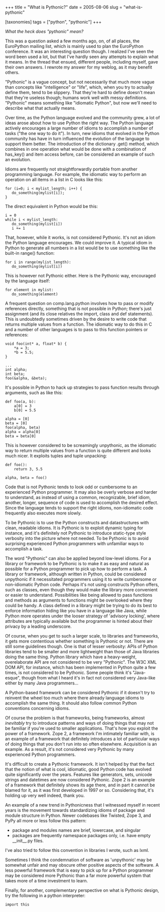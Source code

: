 +++
title = "What is Pythonic?"
date = 2005-08-06
slug = "what-is-pythonic"

[taxonomies]
tags = ["python", "pythonic"]
+++

_What the heck does "pythonic" mean?_

This was a question asked a few months ago, on, of all places, the
EuroPython mailing list, which is mainly used to plan the EuroPython
conference. It was an interesting question though. I realized I've seen
the word been used a lot, but that I've hardly seen any attempts to
explain what it means. In the thread that ensued, different people,
including myself, gave their own answers. I rewrote my answer for my
weblog, as it may benefit others.

"Pythonic" is a vague concept, but not necessarily that much more vague
than concepts like "intelligence" or "life", which, when you try to
actually define them, tend to be slippery. That they're hard to define
doesn't mean that they're useless though; humans work well with messy
definitions. "Pythonic" means something like "idiomatic Python", but now
we'll need to describe what that actually means.

Over time, as the Python language evolved and the community grew, a lot
of ideas arose about how to use Python the right way. The Python
language actively encourages a large number of idioms to accomplish a
number of tasks ("the one way to do it"). In turn, new idioms that
evolved in the Python community has have in turn influenced the
evolution of the language to support them better. The introduction of
the dictionary <span class="title-ref">.get()</span> method, which
combines in one operation what would be done with a combination of
<span class="title-ref">has_key()</span> and item access before, can be
considered an example of such an evolution.

Idioms are frequently not straightforwardly portable from another
programming language. For example, the idiomatic way to perform an
operation on all items in a list in C looks like this:

    for (i=0; i < mylist_length; i++) {
       do_something(mylist[i]);
    }

The direct equivalent in Python would be this:

    i = 0
    while i < mylist_length:
       do_something(mylist[i])
       i += 1

That, however, while it works, is not considered Pythonic. It's not an
idiom the Python language encourages. We could improve it. A typical
idiom in Python to generate all numbers in a list would be to use
something like the built-in <span class="title-ref">range()</span>
function:

    for i in range(mylist_length):
       do_something(mylist[i])

This is however not Pythonic either. Here is the Pythonic way,
encouraged by the language itself:

    for element in mylist:
       do_something(element)

A frequent question on comp.lang.python involves how to pass or modify
references directly, something that is not possible in Python; there's
just assignment (and its close relatives the
<span class="title-ref">import</span>,
<span class="title-ref">class</span> and
<span class="title-ref">def</span> statements). This is undoubtedly
sometimes driven by the desire to write code that returns multiple
values from a function. The idiomatic way to do this in C and a number
of other languages is to pass to this function pointers or references:

    void foo(int* a, float* b) {
        *a = 3;
        *b = 5.5;
    }

    ...
    int alpha;
    int beta;
    foo(&alpha, &beta);

It's possible in Python to hack up strategies to pass function results
through arguments, such as like this:

    def foo(a, b):
        a[0] = 3
        b[0] = 5.5

    alpha = [0]
    beta = [0]
    foo(alpha, beta)
    alpha = alpha[0]
    beta = beta[0]

This is however considered to be screamingly unpythonic, as the
idiomatic way to return multiple values from a function is quite
different and looks much nicer. It exploits tuples and tuple unpacking:

    def foo():
        return 3, 5.5

    alpha, beta = foo()

Code that is not Pythonic tends to look odd or cumbersome to an
experienced Python programmer. It may also be overly verbose and harder
to understand, as instead of using a common, recognizable, brief idiom,
another, longer, sequence of code is used to accomplish the desired
effect. Since the language tends to support the right idioms,
non-idiomatic code frequently also executes more slowly.

To be Pythonic is to use the Python constructs and datastructures with
clean, readable idioms. It is Pythonic is to exploit dynamic typing for
instance, and it's definitely not Pythonic to introduce static-type
style verbosity into the picture where not needed. To be Pythonic is to
avoid surprising experienced Python programmers with unfamiliar ways to
accomplish a task.

The word "Pythonic" can also be applied beyond low-level idioms. For a
library or framework to be Pythonic is to make it as easy and natural as
possible for a Python programmer to pick up how to perform a task. A
library or framework, although written in Python, could be considered
unpythonic if it necessitated programmers using it to write cumbersome
or non-idiomatic Python code. Perhaps it's not using constructs Python
offers, such as classes, even though they would make the library more
convenient or easier to understand. Possibilities like being allowed to
pass functions and methods as arguments to functions might be overlooked
where they could be handy. A class defined in a library might be trying
to do its best to enforce information hiding like you have in a language
like Java, while Python more operates under the looser strategy of
'advisory locking', where attributes are typically available but the
programmer is hinted about their privacy by a leading underscore.

Of course, when you get to such a larger scale, to libraries and
frameworks, it gets more contentious whether something is Pythonic or
not. There are still some guidelines though. One is that of lesser
verbosity: APIs of Python libraries tend to be smaller and more
lightweight than those of Java libraries doing the same thing. Python
library which have a heavy-weight, overelaborate API are not considered
to be very "Pythonic". The W3C XML DOM API, for instance, which has been
implemented in Python quite a few times, is not considered to be
Pythonic. Some people think it's "Java-esque", though from what I heard
it's in fact not considered very Java-like either by many Java
programmers...

A Python-based framework can be considered Pythonic if it doesn't try to
reinvent the wheel too much where there already language idioms to
accomplish the same thing. It should also follow common Python
conventions concerning idioms.

Of course the problem is that frameworks, being frameworks, almost
_inevitably_ try to introduce patterns and ways of doing things that may
not be familiar if you're used to smaller applications. That's how you
exploit the power of a framework. Zope 2, a framework I'm intimately
familiar with, is an example of a framework that definitely introduces a
lot of particular ways of doing things that you don't run into so often
elsewhere. Acquisition is an example. As a result, it's not considered
very Pythonic by many experienced Python programmers.

It's difficult to create a Pythonic framework. It isn't helped by that
the fact that the notion of what is cool, idiomatic, good Python code
has evolved quite significantly over the years. Features like
generators, sets, unicode strings and datetimes are now considered
Pythonic. Zope 2 is an example of a framework that definitely shows its
age there, and in part it cannot be blamed for it, as it was first
developed in 1997 or so. Considering that, it's holding up very well
indeed, thank you.

An example of a new trend in Pythonicness that I witnessed myself in
recent years is the movement towards standardizing idioms of package and
module structure in Python. Newer codebases like Twisted, Zope 3, and
PyPy all more or less follow this pattern:

- package and modules names are brief, lowercase, and singular
- packages are frequently namespace packages only, i.e. have empty
  \_\_init\_\_.py files.

I've also tried to follow this convention in libraries I wrote, such as
lxml.

Sometimes I think the condemnation of software as 'unpythonic' may be
somewhat unfair and may obscure other positive aspects of the software.
A less powerful framework that is easy to pick up for a Python
programmer may be considered more Pythonic than a far more powerful
system that takes more of a time investment to learn.

Finally, for another, complementary perspective on what is Pythonic
design, try the following in a python interpreter:

    import this
